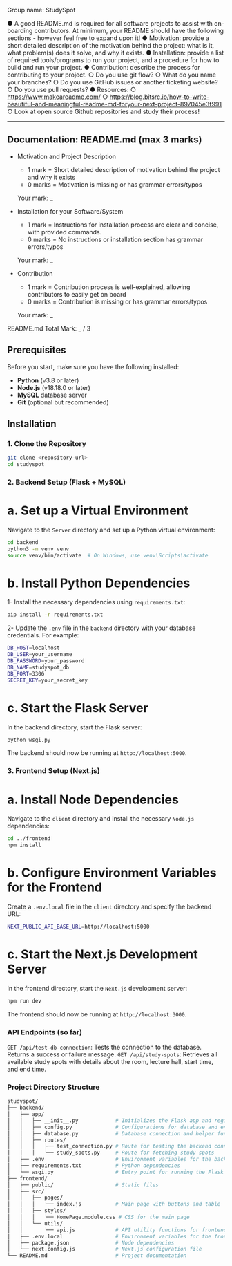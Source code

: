 Group name: StudySpot

● A good README.md is required for all software projects to assist with on-boarding
contributors. At minimum, your README should have the following sections - however
feel free to expand upon it!
● Motivation: provide a short detailed description of the motivation behind the project:
what is it, what problem(s) does it solve, and why it exists.
● Installation: provide a list of required tools/programs to run your project, and a
procedure for how to build and run your project.
● Contribution: describe the process for contributing to your project.
○ Do you use git flow?
○ What do you name your branches?
○ Do you use GitHub issues or another ticketing website?
○ Do you use pull requests?
● Resources:
○ https://www.makeareadme.com/
○ https://blog.bitsrc.io/how-to-write-beautiful-and-meaningful-readme-md-foryour-next-project-897045e3f991
○ Look at open source Github repositories and study their process!

---
## Documentation: README.md (max 3 marks)
  - Motivation and Project Description
    - 1 mark  = Short detailed description of motivation behind the project and why it exists
    - 0 marks = Motivation is missing or has grammar errors/typos

    Your mark: _

  - Installation for your Software/System
    - 1 mark  = Instructions for installation process are clear and concise, with provided commands.
    - 0 marks = No instructions or installation section has grammar errors/typos

    Your mark: _

  - Contribution
    - 1 mark  = Contribution process is well-explained, allowing contributors to easily get on board
    - 0 marks = Contribution is missing or has grammar errors/typos

    Your mark: _  
   
  README.md Total Mark: _ / 3


## Prerequisites

Before you start, make sure you have the following installed:

- **Python** (v3.8 or later)
- **Node.js** (v18.18.0 or later)
- **MySQL** database server
- **Git** (optional but recommended)

## Installation

### 1. Clone the Repository

```bash
git clone <repository-url>
cd studyspot
```
### 2. Backend Setup (Flask + MySQL)
# a. Set up a Virtual Environment
Navigate to the `Server` directory and set up a Python virtual environment:
```bash
cd backend
python3 -m venv venv
source venv/bin/activate  # On Windows, use venv\Scripts\activate
```
# b. Install Python Dependencies
1- Install the necessary dependencies using `requirements.txt`:
```bash
pip install -r requirements.txt
```

2- Update the `.env` file in the `backend` directory with your database credentials. For example:

```bash
DB_HOST=localhost
DB_USER=your_username
DB_PASSWORD=your_password
DB_NAME=studyspot_db
DB_PORT=3306
SECRET_KEY=your_secret_key
```
# c. Start the Flask Server
In the backend directory, start the Flask server:
```bash
python wsgi.py
```
The backend should now be running at `http://localhost:5000`.

### 3. Frontend Setup (Next.js)
# a. Install Node Dependencies
Navigate to the `client` directory and install the necessary `Node.js` dependencies:
```bash
cd ../frontend
npm install
```
# b. Configure Environment Variables for the Frontend
Create a `.env.local` file in the `client` directory and specify the backend URL:
```bash
NEXT_PUBLIC_API_BASE_URL=http://localhost:5000

```
# c. Start the Next.js Development Server
In the frontend directory, start the `Next.js` development server:
```bash
npm run dev

```
The frontend should now be running at `http://localhost:3000`.

### API Endpoints (so far)
`GET /api/test-db-connection`: Tests the connection to the database. Returns a success or failure message.
`GET /api/study-spots`: Retrieves all available study spots with details about the room, lecture hall, start time, and end time.

### Project Directory Structure
```bash
studyspot/
├── backend/
│   ├── app/
│   │   ├── __init__.py            # Initializes the Flask app and registers routes
│   │   ├── config.py              # Configurations for database and environment
│   │   ├── database.py            # Database connection and helper functions
│   │   ├── routes/
│   │   │   ├── test_connection.py # Route for testing the backend connection
│   │   │   └── study_spots.py     # Route for fetching study spots
│   ├── .env                       # Environment variables for the backend
│   ├── requirements.txt           # Python dependencies
│   └── wsgi.py                    # Entry point for running the Flask app
├── frontend/
│   ├── public/                    # Static files
│   ├── src/
│   │   ├── pages/
│   │   │   └── index.js           # Main page with buttons and table
│   │   ├── styles/
│   │   │   └── HomePage.module.css # CSS for the main page
│   │   └── utils/
│   │       └── api.js             # API utility functions for frontend
│   ├── .env.local                 # Environment variables for the frontend
│   ├── package.json               # Node dependencies
│   └── next.config.js             # Next.js configuration file
└── README.md                      # Project documentation
```




